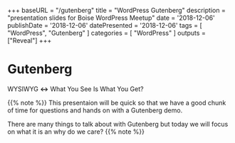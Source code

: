 +++
baseURL = "/gutenberg"
title = "WordPress Gutenberg"
description = "presentation slides for Boise WordPress Meetup"
date = '2018-12-06'
publishDate = '2018-12-06'
datePresented = '2018-12-06'
tags = [ "WordPress", "Gutenberg" ]
categories = [ "WordPress" ]
outputs = ["Reveal"]
+++

# Gutenberg

WYSIWYG **↔** What You See Is What You Get?

{{% note %}}
This presentaion will be quick so that we have a good chunk of time for questions and hands on with a Gutenberg demo.

There are many things to talk about with Gutenberg but today we will focus on what it is an why do we care?
{{% note %}}